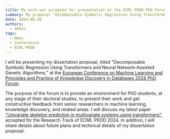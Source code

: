 ```yaml
---
title: My work was accepted for presentation at the ECML PKDD PhD Forum
summary: My proposal "Decomposable Symbolic Regression Using Transformers and Neural Network-Assisted Genetic Algorithms" has been accepted for oral presentation
date: 2024-06-28
authors:
  - admin
tags:
  - News
  - Conferences
  - ECML-PKDD
---
```


I will be presenting my dissertation proposal, titled "Decomposable Symbolic Regression Using 
Transformers and Neural Network-Assisted Genetic Algorithms," at the [European Conference on Machine Learning and 
Principles and Practice of Knowledge Discovery in Databases 2024 PhD Forum](https://ecmlpkdd.org/2024/submissions-phd-forum/).

The purpose of the forum is to provide an environment for PhD students, at any stage of their doctoral 
studies, to present their work and get constructive feedback from senior researchers in machine learning, 
knowledge discovery, and related areas.
I will discuss my latest paper ["Univariate skeleton prediction in multivariate systems
using transformers"](/publication/morales-univariate-2024), accepted for the Research Track of ECML PKDD 2024.
In addition, I will share details about future plans and technical details of my dissertation proposal.
